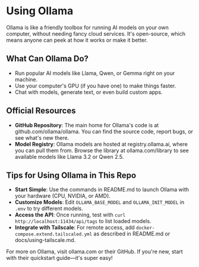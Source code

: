 # Using Ollama

Ollama is like a friendly toolbox for running AI models on your own computer, without needing fancy cloud services. It's open-source, which means anyone can peek at how it works or make it better.

## What Can Ollama Do?
- Run popular AI models like Llama, Qwen, or Gemma right on your machine.
- Use your computer's GPU (if you have one) to make things faster.
- Chat with models, generate text, or even build custom apps.

## Official Resources
- **GitHub Repository**: The main home for Ollama's code is at github.com/ollama/ollama. You can find the source code, report bugs, or see what's new there.
- **Model Registry**: Ollama models are hosted at registry.ollama.ai, where you can pull them from. Browse the library at ollama.com/library to see available models like Llama 3.2 or Qwen 2.5.

## Tips for Using Ollama in This Repo
- **Start Simple**: Use the commands in README.md to launch Ollama with your hardware (CPU, NVIDIA, or AMD).
- **Customize Models**: Edit `OLLAMA_BASE_MODEL` and `OLLAMA_INIT_MODEL` in `.env` to try different models.
- **Access the API**: Once running, test with `curl http://localhost:11434/api/tags` to list loaded models.
- **Integrate with Tailscale**: For remote access, add `docker-compose.extend.tailscaled.yml` as described in README.md or docs/using-tailscale.md.

For more on Ollama, visit ollama.com or their GitHub. If you're new, start with their quickstart guide—it's super easy!